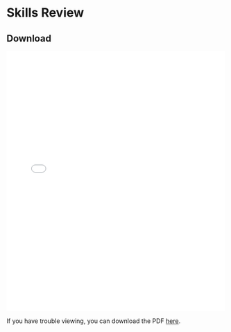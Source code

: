 # Skills Review  

## Download

<embed src="_static/SkillsReview.pdf" width="100%" height="600px" type="application/pdf">

If you have trouble viewing, you can download the PDF [here](_static/Skills_Review.pdf).
